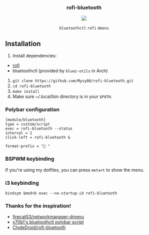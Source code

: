 <div align="center">
<h3>rofi-bluetooth</h3>
<img src="https://github.com/Mysy00/rofi-bluetooth/raw/master/.meta/menu.gif">

`bluetoothctl` `rofi` `dmenu`

</div>

## Installation

1. Install dependencies:
  - [rofi](https://github.com/davatorium/rofi)
  - bluetoothctl (provided by `bluez-utils` in Arch)
1. `git clone https://github.com/Mysy00/rofi-bluetooth.git`
1. `cd rofi-bluetooth`
1. `make install`
1. Make sure ~/.local/bin directory is in your `$PATH`.

### Polybar configuration

```
[module/bluetooth]
type = custom/script
exec = rofi-bluetooth --status
interval = 1
click-left = rofi-bluetooth &

format-prefix = " "

```

### BSPWM keybinding

If you're using my dotfiles, you can press `meta+t` to show the menu.

### i3 keybinding

```
bindsym $mod+b exec --no-startup-id rofi-bluetooth
```

### Thanks for the inspiration!

- [firecat53/networkmanager-dmenu](https://github.com/firecat53/networkmanager-dmenu)
- [x70b1's bluetoothctl polybar script](https://github.com/polybar/polybar-scripts/tree/master/polybar-scripts/system-bluetooth-bluetoothctl)
- [ClydeDroid/rofi-bluetooth](https://github.com/ClydeDroid/rofi-bluetooth)
